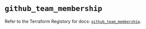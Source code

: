 # `github_team_membership`

Refer to the Terraform Registory for docs: [`github_team_membership`](https://registry.terraform.io/providers/integrations/github/5.35.0/docs/resources/team_membership).
